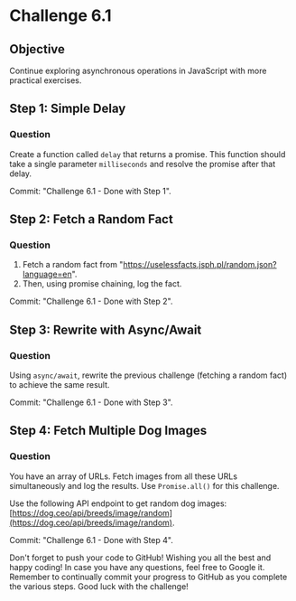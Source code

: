 # Challenge 6.1

## Objective

Continue exploring asynchronous operations in JavaScript with more practical exercises.

## Step 1: Simple Delay

### Question

Create a function called `delay` that returns a promise. This function should take a single parameter `milliseconds` and resolve the promise after that delay.

Commit: "Challenge 6.1 - Done with Step 1".

## Step 2: Fetch a Random Fact

### Question

1. Fetch a random fact from "https://uselessfacts.jsph.pl/random.json?language=en".
2. Then, using promise chaining, log the fact.

Commit: "Challenge 6.1 - Done with Step 2".

## Step 3: Rewrite with Async/Await

### Question

Using `async/await`, rewrite the previous challenge (fetching a random fact) to achieve the same result.

Commit: "Challenge 6.1 - Done with Step 3".

## Step 4: Fetch Multiple Dog Images

### Question

You have an array of URLs. Fetch images from all these URLs simultaneously and log the results. Use `Promise.all()` for this challenge.

Use the following API endpoint to get random dog images: [https://dog.ceo/api/breeds/image/random](https://dog.ceo/api/breeds/image/random).


Commit: "Challenge 6.1 - Done with Step 4".

Don't forget to push your code to GitHub!
Wishing you all the best and happy coding!
In case you have any questions, feel free to Google it.
Remember to continually commit your progress to GitHub as you complete the various steps. Good luck with the challenge!
